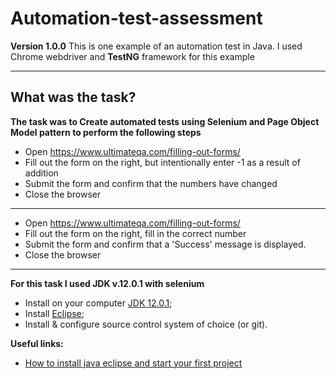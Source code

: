 # Automation-test-assessment
**Version 1.0.0**
This is one example of an automation test in Java.
I used Chrome webdriver and **TestNG** framework for this example

---
## What was the task?
**The task was to Create automated tests using Selenium and Page Object Model pattern to perform the following steps**

* Open https://www.ultimateqa.com/filling-out-forms/
* Fill out the form on the right, but intentionally enter -1 as a result of addition
* Submit the form and confirm that the numbers have changed
* Close the browser
---
* Open https://www.ultimateqa.com/filling-out-forms/
* Fill out the form on the right, fill in the correct number
* Submit the form and confirm that a 'Success' message is displayed. 
* Close the browser

---
**For this task I used JDK v.12.0.1 with selenium**
* Install on your computer [JDK 12.0.1](https://www.oracle.com/technetwork/java/javase/downloads/jdk12-downloads-5295953.html);
* Install [Eclipse](https://www.eclipse.org/);
* Install & configure source control system of choice (or git).

**Useful links:** 
* [How to install java eclipse and start your first project](https://www.guru99.com/installing-selenium-webdriver.html)
